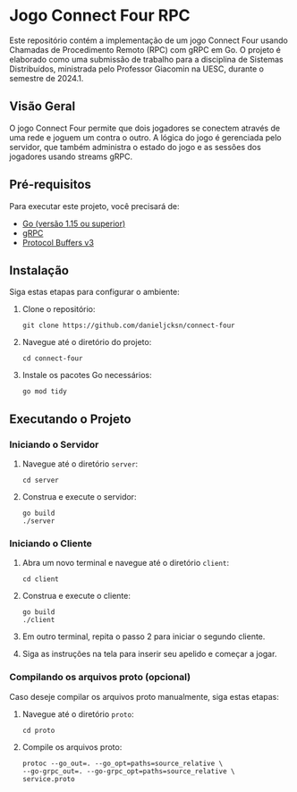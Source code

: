 
# Jogo Connect Four RPC

Este repositório contém a implementação de um jogo Connect Four usando Chamadas de Procedimento Remoto (RPC) com gRPC em Go. O projeto é elaborado como uma submissão de trabalho para a disciplina de Sistemas Distribuídos, ministrada pelo Professor Giacomin na UESC, durante o semestre de 2024.1.

## Visão Geral

O jogo Connect Four permite que dois jogadores se conectem através de uma rede e joguem um contra o outro. A lógica do jogo é gerenciada pelo servidor, que também administra o estado do jogo e as sessões dos jogadores usando streams gRPC.

## Pré-requisitos

Para executar este projeto, você precisará de:
- [Go (versão 1.15 ou superior) ](https://golang.org/dl/)
- [gRPC](https://grpc.io/docs/languages/go/quickstart/)
- [Protocol Buffers v3](https://developers.google.com/protocol-buffers/docs/downloads)

## Instalação

Siga estas etapas para configurar o ambiente:

1. Clone o repositório:
   ```
   git clone https://github.com/danieljcksn/connect-four
   ```

2. Navegue até o diretório do projeto:
   ```
   cd connect-four
   ```

3. Instale os pacotes Go necessários:
   ```
   go mod tidy
   ```

## Executando o Projeto

### Iniciando o Servidor

1. Navegue até o diretório `server`:
   ```
   cd server
   ```

2. Construa e execute o servidor:
   ```
   go build
   ./server
   ```

### Iniciando o Cliente

1. Abra um novo terminal e navegue até o diretório `client`:
   ```
   cd client
   ```

2. Construa e execute o cliente:
   ```
   go build
   ./client
   ```
3. Em outro terminal, repita o passo 2 para iniciar o segundo cliente. 

4. Siga as instruções na tela para inserir seu apelido e começar a jogar.


### Compilando os arquivos proto (opcional)

Caso deseje compilar os arquivos proto manualmente, siga estas etapas:

1. Navegue até o diretório `proto`:
   ```
   cd proto
   ```

2. Compile os arquivos proto:
   ```
   protoc --go_out=. --go_opt=paths=source_relative \
   --go-grpc_out=. --go-grpc_opt=paths=source_relative \
   service.proto
   ```